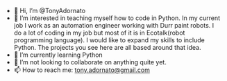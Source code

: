 - 👋 Hi, I’m @TonyAdornato
- 👀 I’m interested in teaching myself how to code in Python. In my current job I work as an automation engineer working with Durr paint robots. I do a lot of coding in my job but most of it is in Ecotalk(robot programming language). I would like to expand my skills to include Python. The projects you see here are all based around that idea.
- 🌱 I’m currently learning Python
- 💞️ I’m not looking to collaborate on anything quite yet.
- 📫 How to reach me: tony.adornato@gmail.com

<!---
TonyAdornato/TonyAdornato is a ✨ special ✨ repository because its `README.md` (this file) appears on your GitHub profile.
You can click the Preview link to take a look at your changes.
--->
